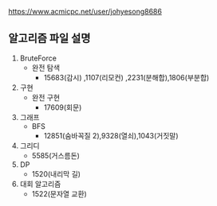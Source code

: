 https://www.acmicpc.net/user/johyesong8686

## 알고리즘 파일 설명

1. BruteForce
   - 완전 탐색 
      - 15683(감시) ,1107(리모컨) ,2231(분해합),1806(부분합)
2. 구현
   - 완전 구현
      - 17609(회문)
3. 그래프
   - BFS
      - 12851(숨바꼭질 2),9328(열쇠),1043(거짓말)
4. 그리디
      - 5585(거스름돈)
5. DP
      - 1520(내리막 길)
6. 대회 알고리즘
      - 1522(문자열 교환)

       





